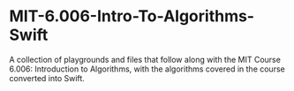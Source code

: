 # MIT-6.006-Intro-To-Algorithms-Swift
A collection of playgrounds and files that follow along with the MIT Course 6.006: Introduction to Algorithms, with the algorithms covered in the course converted into Swift.  
